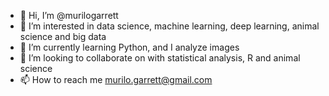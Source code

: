 - 👋 Hi, I’m @murilogarrett
- 👀 I’m interested in data science, machine learning, deep learning, animal science and big data
- 🌱 I’m currently learning Python, and I analyze images
- 💞️ I’m looking to collaborate on with statistical analysis, R and animal science
- 📫 How to reach me murilo.garrett@gmail.com

<!---
murilogarrett/murilogarrett is a ✨ special ✨ repository because its `README.md` (this file) appears on your GitHub profile.
You can click the Preview link to take a look at your changes.
--->
